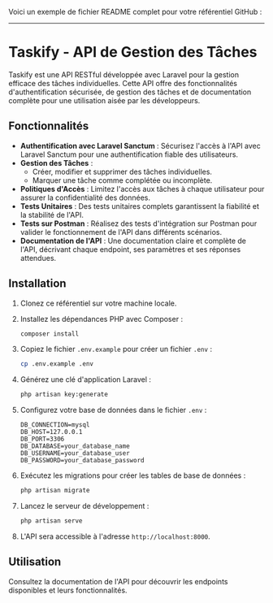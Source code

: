 Voici un exemple de fichier README complet pour votre référentiel GitHub :

---

# Taskify - API de Gestion des Tâches

Taskify est une API RESTful développée avec Laravel pour la gestion efficace des tâches individuelles. Cette API offre des fonctionnalités d'authentification sécurisée, de gestion des tâches et de documentation complète pour une utilisation aisée par les développeurs.

## Fonctionnalités

- **Authentification avec Laravel Sanctum** : Sécurisez l'accès à l'API avec Laravel Sanctum pour une authentification fiable des utilisateurs.
- **Gestion des Tâches** :
  - Créer, modifier et supprimer des tâches individuelles.
  - Marquer une tâche comme complétée ou incomplète.
- **Politiques d'Accès** : Limitez l'accès aux tâches à chaque utilisateur pour assurer la confidentialité des données.
- **Tests Unitaires** : Des tests unitaires complets garantissent la fiabilité et la stabilité de l'API.
- **Tests sur Postman** : Réalisez des tests d'intégration sur Postman pour valider le fonctionnement de l'API dans différents scénarios.
- **Documentation de l'API** : Une documentation claire et complète de l'API, décrivant chaque endpoint, ses paramètres et ses réponses attendues.

## Installation

1. Clonez ce référentiel sur votre machine locale.
2. Installez les dépendances PHP avec Composer :

   ```bash
   composer install
   ```

3. Copiez le fichier `.env.example` pour créer un fichier `.env` :

   ```bash
   cp .env.example .env
   ```

4. Générez une clé d'application Laravel :

   ```bash
   php artisan key:generate
   ```

5. Configurez votre base de données dans le fichier `.env` :

   ```plaintext
   DB_CONNECTION=mysql
   DB_HOST=127.0.0.1
   DB_PORT=3306
   DB_DATABASE=your_database_name
   DB_USERNAME=your_database_user
   DB_PASSWORD=your_database_password
   ```

6. Exécutez les migrations pour créer les tables de base de données :

   ```bash
   php artisan migrate
   ```

7. Lancez le serveur de développement :

   ```bash
   php artisan serve
   ```

8. L'API sera accessible à l'adresse `http://localhost:8000`.

## Utilisation

Consultez la documentation de l'API pour découvrir les endpoints disponibles et leurs fonctionnalités.

